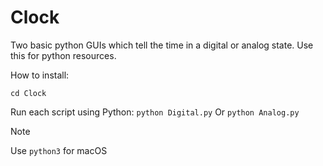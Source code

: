 # Clock
Two basic python GUIs which tell the time in a digital or analog state.
Use this for python resources.

How to install:
```git clone https
cd Clock
```

Run each script using Python:
```python Digital.py```
Or
```python Analog.py```

> [!NOTE]
> Use ```python3``` for macOS
